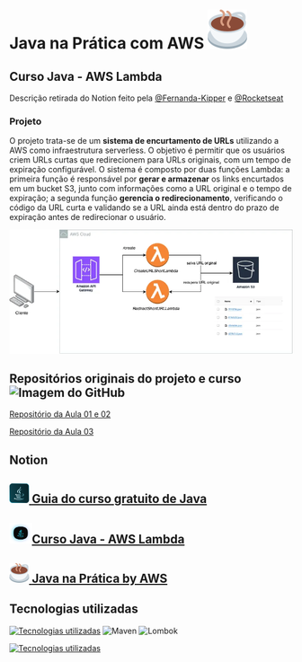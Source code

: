 # Java na Prática com AWS ![Image de xícara com café](docs/coffe.svg)

## Curso Java - AWS Lambda

Descrição retirada do Notion feito pela [@Fernanda-Kipper](https://github.com/Fernanda-Kipper) e [@Rocketseat](https://github.com/rocketseat-education/)

### Projeto

O projeto trata-se de um **sistema de encurtamento de URLs** utilizando a AWS como infraestrutura
serverless. O objetivo é permitir que os usuários criem URLs curtas que redirecionem para URLs
originais, com um tempo de expiração configurável. O sistema é composto por duas funções
Lambda: a primeira função é responsável por **gerar e armazenar** os links encurtados em um bucket
S3, junto com informações como a URL original e o tempo de expiração; a segunda função **gerencia
o redirecionamento**, verificando o código da URL curta e validando se a URL ainda está dentro do
prazo de expiração antes de redirecionar o usuário.

![Imagem do projeto](docs/projeto.png)

## Repositórios originais do projeto e curso <img src="https://user-images.githubusercontent.com/25181517/192108374-8da61ba1-99ec-41d7-80b8-fb2f7c0a4948.png" alt="Imagem do GitHub" width="30px" heigth="30px">

[Repositório da Aula 01 e 02](https://github.com/rocketseat-education/curso-java-aws-lambda-generate-shortner-url)

[Repositório da Aula 03](https://github.com/rocketseat-education/curso-java-aws-lambda-generate-shortner-url)

## Notion

## [<img src="docs/logojava.png" alt="Logo Java" width="35"> Guia do curso gratuito de Java](https://efficient-sloth-d85.notion.site/Guia-do-curso-gratuito-de-Java-d19bee9b1e3049038f6cf828334821a6)

## [<img src="/docs/java.png" alt="Logo Java Notion" width="40px">Curso Java - AWS Lambda](https://efficient-sloth-d85.notion.site/Curso-Java-AWS-Lambda-725cedf305da44c69c847db4e3bad657)

## [<img src="/docs/coffe.svg" alt="Imagem xícara com cafe" width="35px"> Java na Prática by AWS](https://metal-flea-041.notion.site/Java-na-Pr-tica-by-AWS-1172014141ff8022a3e4ee81c99c2e57)

## Tecnologias utilizadas

[![Tecnologias utilizadas](https://skillicons.dev/icons?i=idea,java&theme=dark)](https://skillicons.dev)
<img width="50" src="https://user-images.githubusercontent.com/25181517/117207242-07d5a700-adf4-11eb-975e-be04e62b984b.png" alt="Maven" title="Maven"/>
<img width="40" src="https://user-images.githubusercontent.com/25181517/190229463-87fa862f-ccf0-48da-8023-940d287df610.png" alt="Lombok" title="Lombok"/>

[![Tecnologias utilizadas](https://skillicons.dev/icons?i=aws,git,github,notion&theme=dark)](https://skillicons.dev)
